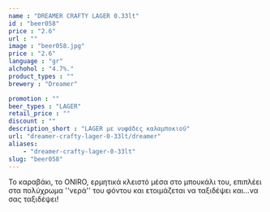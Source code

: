 ```yaml
---
name : "DREAMER CRAFTY LAGER 0.33lt"
id : "beer058"
price : "2.6"
url : ""
image : "beer058.jpg"
price : "2.6"
language : "gr"
alchohol : "4.7%."
product_types : ""
brewery : "Dreamer"

promotion : ""
beer_types : "LAGER"
retail_price : ""
discount : ""
description_short : "LAGER με νυφάδες καλαμποκιού"
url: "dreamer-crafty-lager-0-33lt/dreamer"
aliases: 
    - "dreamer-crafty-lager-0-33lt"
slug: "beer058"
---
```


Το καραβάκι, το ONIRO, ερμητικά κλειστό μέσα στο μπουκάλι του, επιπλέει στα πολύχρωμα &#39;&#39;νερά&#39;&#39; του φόντου και ετοιμάζεται να ταξιδέψει και...να σας ταξιδέψει!
